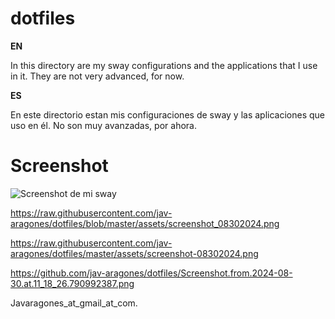 # dotfiles

<b>  EN</b>

In this directory are my sway configurations and the applications that I use in it.
They are not very advanced, for now.

<b>  ES </b>

En este directorio estan mis configuraciones de sway y las aplicaciones que uso en él.
No son muy avanzadas, por ahora.

# Screenshot

![Screenshot de mi sway](/assets/screenshot-08302024.jpg)

https://raw.githubusercontent.com/jav-aragones/dotfiles/blob/master/assets/screenshot_08302024.png


https://raw.githubusercontent.com/jav-aragones/dotfiles/master/assets/screenshot-08302024.png


https://github.com/jav-aragones/dotfiles/Screenshot.from.2024-08-30.at.11_18_26.790992387.png


Javaragones_at_gmail_at_com.
